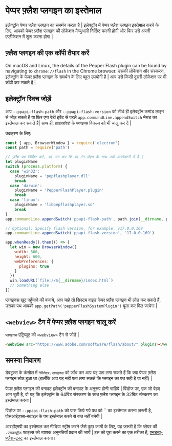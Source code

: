 # पेप्पर फ़्लैश प्लगइन का इस्तेमाल

इलेक्ट्रॉन पेप्पर फ़्लैश प्लगइन का समर्थन करता है | इलेक्ट्रॉन में पेप्पर फ़्लैश प्लगइन इस्तेमाल करने के लिए, आपको पेप्पर फ़्लैश प्लगइन की लोकेशन मैन्युअली निर्दिष्ट करनी होगी और फिर उसे अपनी एप्लीकेशन में शुरू करना होगा |

## फ़्लैश प्लगइन की एक कॉपी तैयार करें

On macOS and Linux, the details of the Pepper Flash plugin can be found by navigating to `chrome://flash` in the Chrome browser. उसकी लोकेशन और संस्करण, इलेक्ट्रॉन के पेप्पर फ़्लैश प्लगइन के समर्थन के लिए बहुत उपयोगी है | आप उसे किसी दूसरी लोकेशन पर भी कॉपी कर सकते हैं |

## इलेक्ट्रॉन स्विच जोड़ें

आप `--ppapi-flash-path` और `--ppapi-flash-version` को सीधे ही इलेक्ट्रॉन कमांड लाइन से जोड़ सकते हैं या फ़िर एप्प रेडी इवेंट से पहले `app.commandLine.appendSwitch` मेथड का इस्तेमाल कर सकते हैं| साथ ही, `ब्राउज़रविंडो` के `प्लगइनस` विकल्प को भी चालू कर दें |

उदाहरण के लिए:

```javascript
const { app, BrowserWindow } = require('electron') 
const path = require('path') 

// फ़्लैश पथ निर्दिष्ट करें, यह मान कर कि वह मेन.जेएस के साथ उसी डायरेक्टरी में है |
let pluginName
switch (process.platform) {
  case 'win32':
    pluginName = 'pepflashplayer.dll'
    break
  case 'darwin':
    pluginName = 'PepperFlashPlayer.plugin'
    break
  case 'linux':
    pluginName = 'libpepflashplayer.so'
    break
}
app.commandLine.appendSwitch('ppapi-flash-path', path.join(__dirname, pluginName))

// Optional: Specify flash version, for example, v17.0.0.169
app.commandLine.appendSwitch('ppapi-flash-version', '17.0.0.169')

app.whenReady().then(() => {
  let win = new BrowserWindow({
    width: 800,
    height: 600,
    webPreferences: {
      plugins: true
    }
  })
  win.loadURL(`file://${__dirname}/index.html`)
  // Something else
})
```

प्लगइनस खुद पहुँचाने की बजाये, आप चाहे तो सिस्टम वाइड पेप्पर फ़्लैश प्लगइन भी लोड कर सकते हैं, उसका पथ आपको `app.getPath('pepperFlashSystemPlugin')` बुला कर मिल जायेगा |

## `<webview>` टैग में पेप्पर फ़्लैश प्लगइन चालू करें

`प्लगइनस` एट्रिब्यूट को `<webview>` टैग से जोड़ें |

```html
<webview src="https://www.adobe.com/software/flash/about/" plugins></webview>
```

## समस्या निवारण

डेवटूल्स के कंसोल में `नेविगेटर.प्लगइनस` को जाँच कर आप यह पता लगा सकते हैं कि क्या पेप्पर फ़्लैश प्लगइन लोड हुआ था (हालँकि आप यह नहीं पता लगा सकते कि प्लगइन का पथ सही है या नहीं) |

पेप्पर फ़्लैश प्लगइन की बनावट इलेक्ट्रॉन की बनावट के अनुरूप होनी चाहिये | विंडोज पर, एक जो बेहद आम त्रुटी है, वो यह कि इलेक्ट्रॉन के 64बिट संस्करण के साथ फ़्लैश प्लगइन के 32बिट संस्करण का इस्तेमाल करना |

विंडोज पर `--ppapi-flash-path` को पास किये गये पथ को `` का इस्तेमाल करना ज़रूरी है, पोसआईएक्स-स्टाइल के पथ इस्तेमाल करने से बात नहीं बनेगी |

आरटीएमपी का इस्तेमाल कर मीडिया स्ट्रीम करने जैसे कुछ कामों के लिए, यह ज़रूरी है कि प्लेयर की `.एसडब्यूऍफ़` फाइल्स को व्यापक अनुमतियाँ प्रदान की जायें | इस को पूरा करने का एक तरीका है, [एनडब्यू-फ़्लैश-ट्रस्ट](https://github.com/szwacz/nw-flash-trust) का इस्तेमाल करना।